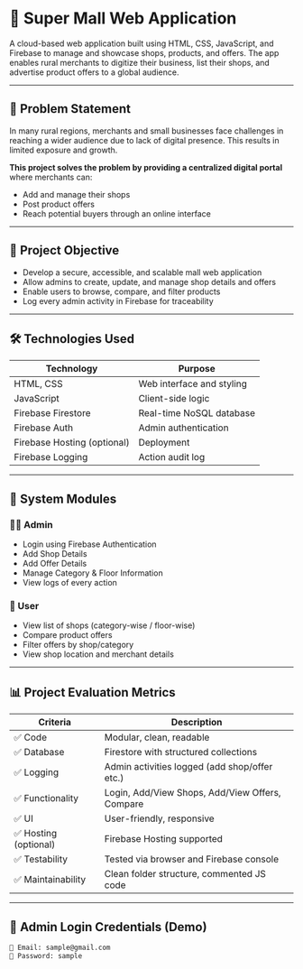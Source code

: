 # 🏬 Super Mall Web Application

A cloud-based web application built using HTML, CSS, JavaScript, and Firebase to manage and showcase shops, products, and offers. The app enables rural merchants to digitize their business, list their shops, and advertise product offers to a global audience.

---

## 📖 Problem Statement

In many rural regions, merchants and small businesses face challenges in reaching a wider audience due to lack of digital presence. This results in limited exposure and growth.

**This project solves the problem by providing a centralized digital portal** where merchants can:
- Add and manage their shops
- Post product offers
- Reach potential buyers through an online interface

---

## 🎯 Project Objective

- Develop a secure, accessible, and scalable mall web application
- Allow admins to create, update, and manage shop details and offers
- Enable users to browse, compare, and filter products
- Log every admin activity in Firebase for traceability

---

## 🛠️ Technologies Used

| Technology | Purpose |
|------------|---------|
| HTML, CSS  | Web interface and styling |
| JavaScript | Client-side logic |
| Firebase Firestore | Real-time NoSQL database |
| Firebase Auth | Admin authentication |
| Firebase Hosting (optional) | Deployment |
| Firebase Logging | Action audit log |

---

## 🧩 System Modules

### 👨‍💼 Admin
- Login using Firebase Authentication
- Add Shop Details
- Add Offer Details
- Manage Category & Floor Information
- View logs of every action

### 👥 User
- View list of shops (category-wise / floor-wise)
- Compare product offers
- Filter offers by shop/category
- View shop location and merchant details

---

## 📊 Project Evaluation Metrics

| Criteria            | Description |
|---------------------|-------------|
| ✅ Code             | Modular, clean, readable |
| ✅ Database         | Firestore with structured collections |
| ✅ Logging          | Admin activities logged (add shop/offer etc.) |
| ✅ Functionality    | Login, Add/View Shops, Add/View Offers, Compare |
| ✅ UI               | User-friendly, responsive |
| ✅ Hosting (optional) | Firebase Hosting supported |
| ✅ Testability      | Tested via browser and Firebase console |
| ✅ Maintainability  | Clean folder structure, commented JS code |

---

## 🔐 Admin Login Credentials (Demo)

```bash
📧 Email: sample@gmail.com  
🔑 Password: sample
